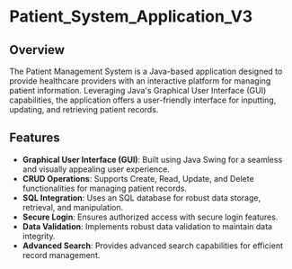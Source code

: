 # Patient_System_Application_V3

## Overview
The Patient Management System is a Java-based application designed to provide healthcare providers with an interactive platform for managing patient information. Leveraging Java's Graphical User Interface (GUI) capabilities, the application offers a user-friendly interface for inputting, updating, and retrieving patient records.

## Features
- **Graphical User Interface (GUI)**: Built using Java Swing for a seamless and visually appealing user experience.
- **CRUD Operations**: Supports Create, Read, Update, and Delete functionalities for managing patient records.
- **SQL Integration**: Uses an SQL database for robust data storage, retrieval, and manipulation.
- **Secure Login**: Ensures authorized access with secure login features.
- **Data Validation**: Implements robust data validation to maintain data integrity.
- **Advanced Search**: Provides advanced search capabilities for efficient record management.
